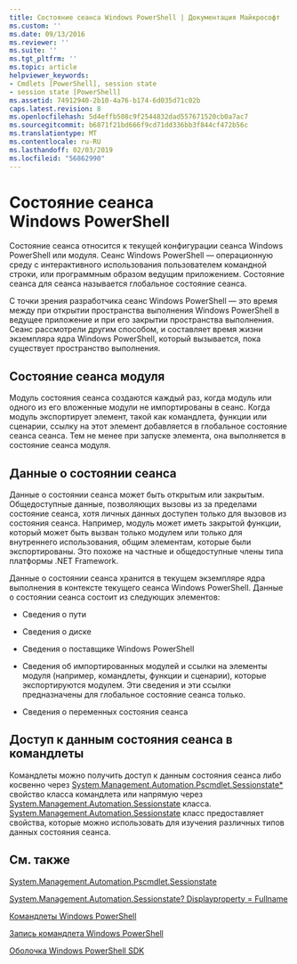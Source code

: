 ```yaml
---
title: Состояние сеанса Windows PowerShell | Документация Майкрософт
ms.custom: ''
ms.date: 09/13/2016
ms.reviewer: ''
ms.suite: ''
ms.tgt_pltfrm: ''
ms.topic: article
helpviewer_keywords:
- Cmdlets [PowerShell], session state
- session state [PowerShell]
ms.assetid: 74912940-2b10-4a76-b174-6d035d71c02b
caps.latest.revision: 8
ms.openlocfilehash: 5d4effb508c9f2544832dad557671520cb0a7ac7
ms.sourcegitcommit: b6871f21bd666f9cd71dd336bb3f844cf472b56c
ms.translationtype: MT
ms.contentlocale: ru-RU
ms.lasthandoff: 02/03/2019
ms.locfileid: "56862990"
---
```

# <a name="windows-powershell-session-state"></a>Состояние сеанса Windows PowerShell

Состояние сеанса относится к текущей конфигурации сеанса Windows PowerShell или модуля. Сеанс Windows PowerShell — операционную среду с интерактивного использования пользователем командной строки, или программным образом ведущим приложением. Состояние сеанса для сеанса называется глобальное состояние сеанса.

С точки зрения разработчика сеанс Windows PowerShell — это время между при открытии пространства выполнения Windows PowerShell в ведущее приложение и при его закрытии пространства выполнения. Сеанс рассмотрели другим способом, и составляет время жизни экземпляра ядра Windows PowerShell, который вызывается, пока существует пространство выполнения.

## <a name="module-session-state"></a>Состояние сеанса модуля

Модуль состояния сеанса создаются каждый раз, когда модуль или одного из его вложенные модули не импортированы в сеанс. Когда модуль экспортирует элемент, такой как командлета, функции или сценарии, ссылку на этот элемент добавляется в глобальное состояние сеанса сеанса. Тем не менее при запуске элемента, она выполняется в состояние сеанса модуля.

## <a name="session-state-data"></a>Данные о состоянии сеанса

Данные о состоянии сеанса может быть открытым или закрытым. Общедоступные данные, позволяющих вызовы из за пределами состояние сеанса, хотя личных данных доступен только для вызовов из состояния сеанса. Например, модуль может иметь закрытой функции, который может быть вызван только модулем или только для внутреннего использования, общим элементам, которые были экспортированы. Это похоже на частные и общедоступные члены типа платформы .NET Framework.

Данные о состоянии сеанса хранится в текущем экземпляре ядра выполнения в контексте текущего сеанса Windows PowerShell. Данные о состоянии сеанса состоит из следующих элементов:

- Сведения о пути

- Сведения о диске

- Сведения о поставщике Windows PowerShell

- Сведения об импортированных модулей и ссылки на элементы модуля (например, командлеты, функции и сценарии), которые экспортируются модулем. Эти сведения и эти ссылки предназначены для глобальное состояние сеанса только.

- Сведения о переменных состояния сеанса

## <a name="accessing-session-state-data-within-cmdlets"></a>Доступ к данным состояния сеанса в командлеты

Командлеты можно получить доступ к данным состояния сеанса либо косвенно через [System.Management.Automation.Pscmdlet.Sessionstate*](/dotnet/api/System.Management.Automation.PSCmdlet.SessionState) свойство класса командлета или напрямую через [ System.Management.Automation.Sessionstate](/dotnet/api/System.Management.Automation.SessionState) класса. [System.Management.Automation.Sessionstate](/dotnet/api/System.Management.Automation.SessionState) класс предоставляет свойства, которые можно использовать для изучения различных типов данных состояния сеанса.

## <a name="see-also"></a>См. также

[System.Management.Automation.Pscmdlet.Sessionstate](/dotnet/api/System.Management.Automation.PSCmdlet.SessionState)

[System.Management.Automation.Sessionstate? Displayproperty = Fullname](/dotnet/api/System.Management.Automation.SessionState)

[Командлеты Windows PowerShell](./cmdlet-overview.md)

[Запись командлета Windows PowerShell](./writing-a-windows-powershell-cmdlet.md)

[Оболочка Windows PowerShell SDK](../windows-powershell-reference.md)
